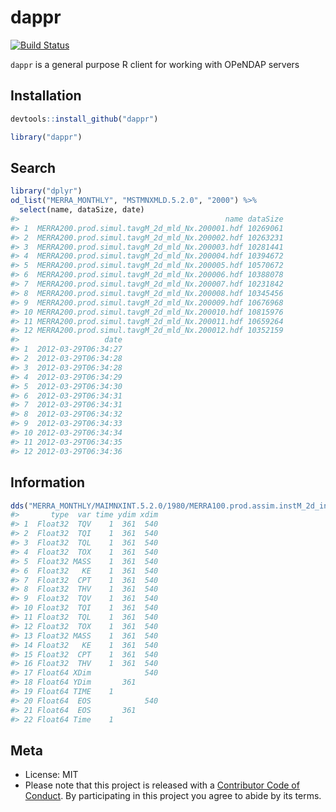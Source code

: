 dappr
=====



[![Build Status](https://travis-ci.org/sckott/dappr.svg)](https://travis-ci.org/sckott/dappr)

`dappr` is a general purpose R client for working with OPeNDAP servers

## Installation


```r
devtools::install_github("dappr")
```


```r
library("dappr")
```

## Search


```r
library("dplyr")
od_list("MERRA_MONTHLY", "MSTMNXMLD.5.2.0", "2000") %>%
  select(name, dataSize, date)
#>                                              name dataSize
#> 1  MERRA200.prod.simul.tavgM_2d_mld_Nx.200001.hdf 10269061
#> 2  MERRA200.prod.simul.tavgM_2d_mld_Nx.200002.hdf 10263231
#> 3  MERRA200.prod.simul.tavgM_2d_mld_Nx.200003.hdf 10281441
#> 4  MERRA200.prod.simul.tavgM_2d_mld_Nx.200004.hdf 10394672
#> 5  MERRA200.prod.simul.tavgM_2d_mld_Nx.200005.hdf 10570672
#> 6  MERRA200.prod.simul.tavgM_2d_mld_Nx.200006.hdf 10388078
#> 7  MERRA200.prod.simul.tavgM_2d_mld_Nx.200007.hdf 10231842
#> 8  MERRA200.prod.simul.tavgM_2d_mld_Nx.200008.hdf 10345456
#> 9  MERRA200.prod.simul.tavgM_2d_mld_Nx.200009.hdf 10676968
#> 10 MERRA200.prod.simul.tavgM_2d_mld_Nx.200010.hdf 10815976
#> 11 MERRA200.prod.simul.tavgM_2d_mld_Nx.200011.hdf 10659264
#> 12 MERRA200.prod.simul.tavgM_2d_mld_Nx.200012.hdf 10352159
#>                   date
#> 1  2012-03-29T06:34:27
#> 2  2012-03-29T06:34:28
#> 3  2012-03-29T06:34:28
#> 4  2012-03-29T06:34:29
#> 5  2012-03-29T06:34:30
#> 6  2012-03-29T06:34:31
#> 7  2012-03-29T06:34:31
#> 8  2012-03-29T06:34:32
#> 9  2012-03-29T06:34:33
#> 10 2012-03-29T06:34:34
#> 11 2012-03-29T06:34:35
#> 12 2012-03-29T06:34:36
```

## Information


```r
dds("MERRA_MONTHLY/MAIMNXINT.5.2.0/1980/MERRA100.prod.assim.instM_2d_int_Nx.198004.hdf")
#>       type  var time ydim xdim
#> 1  Float32  TQV    1  361  540
#> 2  Float32  TQI    1  361  540
#> 3  Float32  TQL    1  361  540
#> 4  Float32  TOX    1  361  540
#> 5  Float32 MASS    1  361  540
#> 6  Float32   KE    1  361  540
#> 7  Float32  CPT    1  361  540
#> 8  Float32  THV    1  361  540
#> 9  Float32  TQV    1  361  540
#> 10 Float32  TQI    1  361  540
#> 11 Float32  TQL    1  361  540
#> 12 Float32  TOX    1  361  540
#> 13 Float32 MASS    1  361  540
#> 14 Float32   KE    1  361  540
#> 15 Float32  CPT    1  361  540
#> 16 Float32  THV    1  361  540
#> 17 Float64 XDim            540
#> 18 Float64 YDim       361     
#> 19 Float64 TIME    1          
#> 20 Float64  EOS            540
#> 21 Float64  EOS       361     
#> 22 Float64 Time    1
```

## Meta

* License: MIT
* Please note that this project is released with a [Contributor Code of Conduct](CONDUCT.md). By participating in this project you agree to abide by its terms.
